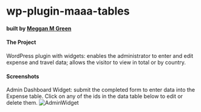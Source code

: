 # wp-plugin-maaa-tables

#### built by [Meggan M Green](http://meggangreen.com)

#### The Project
WordPress plugin with widgets: enables the administrator to enter and edit expense and travel data; allows the visitor to view in total or by country.

#### Screenshots
Admin Dashboard Widget: submit the completed form to enter data into the Expense table. Click on any of the ids in the data table below to edit or delete them.
![AdminWidget](https://user-images.githubusercontent.com/31806987/30524190-2623bc78-9bac-11e7-80ca-48a14fe01278.png)


